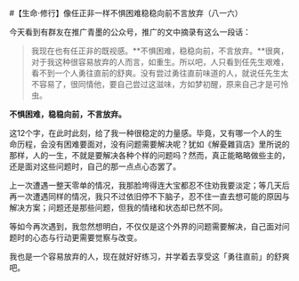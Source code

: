 #【生命⋅修行】像任正非一样不惧困难稳稳向前不言放弃（八一六）

今天看到有群友在推广青墨的公众号，推广的文中摘录有这么一段话：

> 我现在也有任正非的既视感。**不惧困难，稳稳向前，不言放弃。**很爽，对于我这种很容易放弃的人而言，如重生。所以吧，人只看到任先生艰难，看不到一个人勇往直前的舒爽。没有尝过勇往直前味道的人，就说任先生太不容易了，很同情他，要自己尝过这滋味，方如梦初醒，原来自己才是可怜虫。

**不惧困难，稳稳向前，不言放弃。**

这12个字，在此时此刻，给了我一种很稳定的力量感。毕竟，又有哪一个人的生命历程，会没有困难要面对，没有问题需要解决呢？犹如《解憂雜貨店》里所说的那样，人的一生，不就是要解决各种个样的问题吗？然而，真正能略略做些主的，还是面对这些问题时，自己的那一点点心态罢了。

上一次遭遇一整天零单的情况，我那脸垮得连大宝都忍不住劝我要淡定；等几天后再一次遭遇同样的情况，我只不过依旧停不下脑子，忍不住一直去想可能的原因与解决方案；问题还是那些问题，但我的情绪和状态却已然不同。

等如今再次遇到，我忽然想明白，不仅仅是这个外界的问题需要解决，自己面对问题时的心态与行动更需要觉察与改变。

我也是一个容易放弃的人，现在就好好练习，并学着去享受这「勇往直前」的舒爽吧。

